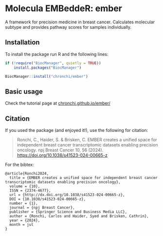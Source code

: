 # Molecula EMBeddeR: ember

<!-- badges: start -->
<!-- badges: end -->

A framework for precision medicine in breast cancer. Calculates molecular subtype and provides pathway scores for samples individually.

## Installation

To install the package run R and the following lines:

``` r
if (!require("BiocManager", quietly = TRUE))
    install.packages("BiocManager")

BiocManager::install("chronchi/ember")
```

## Basic usage 

Check the tutorial page at [chronchi.github.io/ember/](https://chronchi.github.io/ember/ "Tutorial for ember")

## Citation

If you used the package (and enjoyed it!), use the following for citation:

> Ronchi, C., Haider, S. & Brisken, C. EMBER creates a unified space for independent breast cancer transcriptomic datasets enabling precision oncology. npj Breast Cancer 10, 56 (2024). https://doi.org/10.1038/s41523-024-00665-z

For the bibtex: 

```
@article{Ronchi2024,
  title = {EMBER creates a unified space for independent breast cancer transcriptomic datasets enabling precision oncology},
  volume = {10},
  ISSN = {2374-4677},
  url = {http://dx.doi.org/10.1038/s41523-024-00665-z},
  DOI = {10.1038/s41523-024-00665-z},
  number = {1},
  journal = {npj Breast Cancer},
  publisher = {Springer Science and Business Media LLC},
  author = {Ronchi, Carlos and Haider, Syed and Brisken, Cathrin},
  year = {2024},
  month = jul 
}
```
